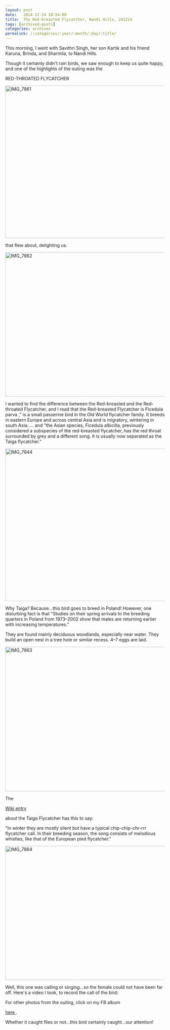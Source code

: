 ```yaml
---
layout: post
date:	2014-12-24 18:54:00
title:  The Red-breasted Flycatcher, Nandi Hills, 241214
tags: [archived-posts]
categories: archives
permalink: /:categories/:year/:month/:day/:title/
---
```

This morning, I went with Savithri Singh, her son Kartik and his friend Karuna, Brinda, and Sharmila, to Nandi Hills.

Though it certainly didn't rain birds, we saw enough to keep us quite happy, and one of the highlights of the outing was the

RED-THROATED FLYCATCHER


<a href="https://www.flickr.com/photos/86494503@N00/16093905372" title="IMG_7861 by mohandep, on Flickr"><img src="https://farm8.staticflickr.com/7508/16093905372_c45d1cdce0_z.jpg" width="640" height="480" alt="IMG_7861"></a>



that flew about, delighting us.

<a href="https://www.flickr.com/photos/86494503@N00/15472303524" title="IMG_7862 by mohandep, on Flickr"><img src="https://farm8.staticflickr.com/7552/15472303524_52df4c4d11_z.jpg" width="640" height="454" alt="IMG_7862"></a>


<lj-cut text="you want to read on?">



I wanted to find the difference between the Red-breasted and the Red-throated Flycatcher, and I read that the Red-breasted Flycatcher is Ficedula parva ," is a small passerine bird in the Old World flycatcher family. It breeds in eastern Europe and across central Asia and is migratory, wintering in south Asia:.... and "the Asian species, Ficedula albicilla, previously considered a subspecies of the red-breasted flycatcher, has the red throat surrounded by grey and a different song. It is usually now separated as the Taiga flycatcher."

<a href="https://www.flickr.com/photos/86494503@N00/15472301284" title="IMG_7844 by mohandep, on Flickr"><img src="https://farm8.staticflickr.com/7552/15472301284_8189fff734_z.jpg" width="640" height="480" alt="IMG_7844"></a>

Why Taiga? Because...this bird goes to breed in Poland! However, one disturbing fact is that 
"Studies on their spring arrivals to the breeding quarters in Poland from 1973–2002 show that males are returning earlier with increasing temperatures."

They are found mainly deciduous woodlands, especially near water. They build an open nest in a tree hole or similar recess. 4–7 eggs are laid.

<a href="https://www.flickr.com/photos/86494503@N00/15908866757" title="IMG_7863 by mohandep, on Flickr"><img src="https://farm9.staticflickr.com/8597/15908866757_bbeafe81a3_z.jpg" width="640" height="455" alt="IMG_7863"></a>


The

<a href="http://en.wikipedia.org/wiki/Taiga_flycatcher"> Wiki entry </a>

about the Taiga Flycatcher has this to say:

"In winter they are mostly silent but have a typical chip-chip-chr-rrr flycatcher call. In their breeding season, the song consists of melodious whistles, like that of the European pied flycatcher."

<a href="https://www.flickr.com/photos/86494503@N00/15472305044" title="IMG_7864 by mohandep, on Flickr"><img src="https://farm8.staticflickr.com/7564/15472305044_9c523fdd79_z.jpg" width="640" height="422" alt="IMG_7864"></a>

</lj-cut>

Well, this one was calling or singing...so the female could not have been far off.
Here's a video I took, to record the call of the bird:

<lj-embed id="1276"/>


For other photos from the outing, click on my FB album

<a href="https://www.facebook.com/deemopahan/media_set?set=a.10152655013868878.1073742321.587058877&amp;type=3"> here </a>.

Whether it caught flies or not...this bird certainly caught...our attention!
